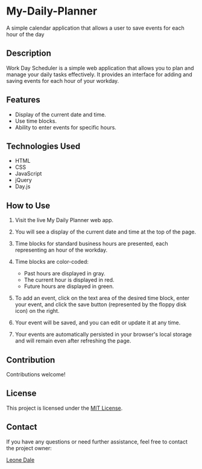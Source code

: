 # My-Daily-Planner
A simple calendar application that allows a user to save events for each hour of the day

## Description
Work Day Scheduler is a simple web application that allows you to plan and manage your daily tasks effectively. It provides an interface for adding and saving events for each hour of your workday.

## Features

- Display of the current date and time.
- Use time blocks.
- Ability to enter events for specific hours.

## Technologies Used

- HTML
- CSS
- JavaScript
- jQuery
- Day.js

## How to Use

1. Visit the live My Daily Planner web app.

2. You will see a display of the current date and time at the top of the page.

3. Time blocks for standard business hours are presented, each representing an hour of the workday.

4. Time blocks are color-coded:
   - Past hours are displayed in gray.
   - The current hour is displayed in red.
   - Future hours are displayed in green.

5. To add an event, click on the text area of the desired time block, enter your event, and click the save button (represented by the floppy disk icon) on the right.

6. Your event will be saved, and you can edit or update it at any time.

7. Your events are automatically persisted in your browser's local storage and will remain even after refreshing the page.

## Contribution

Contributions welcome!

## License

This project is licensed under the [MIT License](LICENSE).

## Contact

If you have any questions or need further assistance, feel free to contact the project owner:

[Leone Dale](dalejleone@gmail.com)